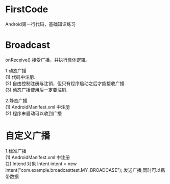 # FirstCode
Android第一行代码，基础知识练习
# Broadcast
onReceive() 接受广播，并执行具体逻辑。

1.动态广播<BR/>
  (1) 代码中注册.<BR/>
  (2) 自由控制注册与注销，但只有程序启动之后才能接收广播.<BR/>
  (3) 动态广播使用后一定要注销.<BR/>
  
2.静态广播<BR/>
  (1) AndroidManifest.xml 中注册<BR/>
  (2) 程序未启动可以收到广播<BR/>
  
# 自定义广播<br/>
1.标准广播<br/>
(1) AndroidManifest.xml 中注册<BR/>
(2) Intend 对象   Intent intent = new Intent("com.example.broadcasttest.MY_BROADCASE"); 发送广播,同时可以携带数据<br/>
